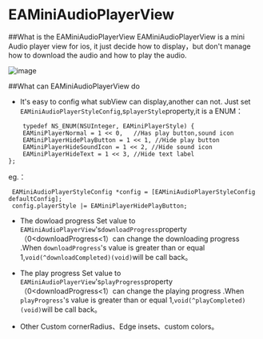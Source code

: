 # EAMiniAudioPlayerView

##What is the EAMiniAudioPlayerView
EAMiniAudioPlayerView is a mini Audio player view for ios, it just decide how to display，but don't manage how to download the audio and how to play the audio.

![image](http://upload-images.jianshu.io/upload_images/1801567-76c4d8ccfcad618a.gif?imageMogr2/auto-orient/strip)

##What can EAMiniAudioPlayerView do
- It's easy to config what subView can display,another can not.
Just set `EAMiniAudioPlayerStyleConfig`,s`playerStyle`property,it is a ENUM：
```
    typedef NS_ENUM(NSUInteger, EAMiniPlayerStyle) {
    EAMiniPlayerNormal = 1 << 0,   //Has play button,sound icon
    EAMiniPlayerHidePlayButton = 1 << 1, //Hide play button
    EAMiniPlayerHideSoundIcon = 1 << 2, //Hide sound icon
    EAMiniPlayerHideText = 1 << 3, //Hide text label
};
```
    
eg.：

```
 EAMiniAudioPlayerStyleConfig *config = [EAMiniAudioPlayerStyleConfig defaultConfig];
 config.playerStyle |= EAMiniPlayerHidePlayButton;
```
- The dowload progress
Set value to `EAMiniAudioPlayerView`'s`downloadProgress`property（0<downloadProgress<1）can change the downloading progress .When `downloadProgress`'s value is greater than or equal 1,`void(^downloadCompleted)(void)`will be call back。

- The play progress
Set value to `EAMiniAudioPlayerView`'s`playProgress`property（0<downloadProgress<1）can change the playing progress .When `playProgress`'s value is greater than or equal 1,`void(^playCompleted)(void)`will be call back。

- Other
Custom cornerRadius、Edge insets、custom colors。


